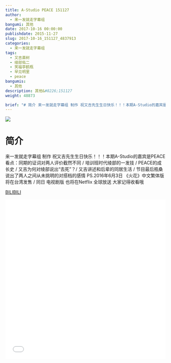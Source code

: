 ```yaml
---
title: A-Studio PEACE 151127
author: 
  - 来一发就走字幕组
bangumi: 其他
date: 2017-10-16 00:00:00
publishdate: 2015-11-27
slug: 2017-10-16_151127_4837913
categories: 
  - 来一发就走字幕组
tags: 
  - 又吉直树
  - 绫部佑二
  - 笑福亭鹤瓶
  - 早见明里
  - peace
bangumis: 
  - 其他
description: 其他&#8226;151127
weight: 48873

brief: "# 简介 来一发就走字幕组 制作 祝又吉先生生日快乐！！！本期A-Studio的嘉宾是PEACE 看点：同期的证词对两人评价截然不同 / 培训班时代绫部的一发技 / PEACE的成长史 / 又吉为何对绫部说出“去死”？/ 又吉讲述和后辈的同居生活 / 节目最后瓶桑说出了两人之间从未挑明的对搭档的感情 PS.2016年6月3日 《火花》中文繁体版将在台湾发售 / 同日 电视剧版 也将在Netflix­ 全球放送 大家记得收看哦"
---
```


![](https://i.imgur.com/UZ1zlsB.jpg)

# 简介  
来一发就走字幕组 制作 祝又吉先生生日快乐！！！本期A-Studio的嘉宾是PEACE 看点：同期的证词对两人评价截然不同 / 培训班时代绫部的一发技 / PEACE的成长史 / 又吉为何对绫部说出“去死”？/ 又吉讲述和后辈的同居生活 / 节目最后瓶桑说出了两人之间从未挑明的对搭档的感情  PS.2016年6月3日 《火花》中文繁体版将在台湾发售 / 同日 电视剧版  也将在Netflix­ 全球放送 大家记得收看哦




  [BILIBILI](https://www.bilibili.com/video/av4837913/)


<div class="vcontainer">  <iframe class='video' src="//www.bilibili.com/blackboard/player.html?aid=4837913" width="100%" height="500" frameborder="0" allowfullscreen="allowfullscreen"></iframe></div>
